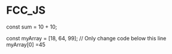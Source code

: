 # FCC_JS
const sum = 10 + 10;

const myArray = [18, 64, 99];
// Only change code below this line
myArray[0] =45
